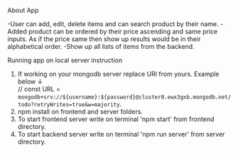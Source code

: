 About App

-User can add, edit, delete items and can search product by their name.
-Added product can be ordered by their price ascending and same price inputs. As if the price same then show up results would be in their alphabetical order. 
-Show up all lists of items from the backend.

Running app on local server instruction

1. If working on your mongodb server replace URl from yours. Example below ↓  
// const URL = `mongodb+srv://${username}:${password}@cluster0.ewx3gxb.mongodb.net/todo?retryWrites=true&w=majority`.
2. npm install on frontend and server folders. 
3. To start frontend server write on terminal 'npm start' from frontend directory.
4. To start backend server write on terminal 'npm run server' from server directory.
